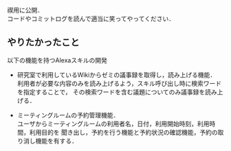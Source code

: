 禊用に公開．  
コードやコミットログを読んで適当に笑ってやってください．

## やりたかったこと
以下の機能を持つAlexaスキルの開発

  - 研究室で利用しているWikiからゼミの議事録を取得し，読み上げる機能．  
  利用者が必要な内容のみを読み上げるよう，スキル呼び出し時に検索ワードを指定することで，
  その検索ワードを含む議題についてのみ議事録を読み上げる．  

  - ミーティングルームの予約管理機能．  
  ユーザからミーティングルームの利用者名，日付，利用開始時刻，利用時間，利用目的を
  聞き出し，予約を行う機能と予約状況の確認機能，予約の取り消し機能を有する．
